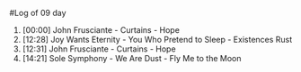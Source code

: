 #Log of 09 day

1. [00:00] John Frusciante - Curtains - Hope
1. [12:28] Joy Wants Eternity - You Who Pretend to Sleep - Existences Rust
1. [12:31] John Frusciante - Curtains - Hope
1. [14:21] Sole Symphony - We Are Dust - Fly Me to the Moon

